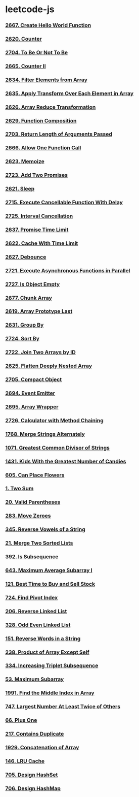 ﻿# leetcode-js
### [2667. Create Hello World Function](./2667-create-helo-world-function.js)
### [2620. Counter](./2620-counter.js)
### [2704. To Be Or Not To Be](./2704-to-be-or-not-to-be.js)
### [2665. Counter II](./2665-counter-ii.js)
### [2634. Filter Elements from Array](./2634-filter-elements-from-array.js)
### [2635. Apply Transform Over Each Element in Array](./2635-apply-transform-over-each-element-in-array.js)
### [2626. Array Reduce Transformation](./2626-array-reduce-transformation.js)
### [2629. Function Composition](./2629-function-composition.js)
### [2703. Return Length of Arguments Passed](./2703-return-length-of-arguments-passed.js)
### [2666. Allow One Function Call](./2666-allow-one-function-call.js)
### [2623. Memoize](./2623-memoize.js)
### [2723. Add Two Promises](./2723-add-two-promises.js)
### [2621. Sleep](./2621-sleep.js)
### [2715. Execute Cancellable Function With Delay](./2715-execute-cancellable-function-with-delay.js)
### [2725. Interval Cancellation](./2725-interval-cancellation.js)
### [2637. Promise Time Limit](./2637-promise-time-limit.js)
### [2622. Cache With Time Limit](./2622-cache-with-time-limit.js)
### [2627. Debounce](./2627-debounce.js)
### [2721. Execute Asynchronous Functions in Parallel](./2721-execute-asynchronous-functions-in-parallel.js)
### [2727. Is Object Empty](./2727-is-object-empty.js)
### [2677. Chunk Array](./2677-chunk-array.js)
### [2619. Array Prototype Last](./2619-array-prototype-last.js)
### [2631. Group By](./2631-group-by.js)
### [2724. Sort By](./2724-sort-by.js)
### [2722. Join Two Arrays by ID](./2722-join-two-arrays-by-id.js)
### [2625. Flatten Deeply Nested Array](./2625-flatten-deeply-nested-array.js)
### [2705. Compact Object](./2705-compact-object.js)
### [2694. Event Emitter](./2694-event-emitter.js)
### [2695. Array Wrapper](./2695-array-wrapper.js)
### [2726. Calculator with Method Chaining](./2726-calculator-with-method-chaining.js)
### [1768. Merge Strings Alternately](./1768-merge-strings-alternately.js)
### [1071. Greatest Common Divisor of Strings](./1071-greatest-common-divisor-of-strings.js)
### [1431. Kids With the Greatest Number of Candies](./1431-kids-with-the-greatest-number-of-candies.js)
### [605. Can Place Flowers](./605-can-place-flowers.js)
### [1. Two Sum](./1-two-sum.js)
### [20. Valid Parentheses](./20-valid-parentheses.js)
### [283. Move Zeroes](./283-move-zeroes.js)
### [345. Reverse Vowels of a String](./345-reverse-vowels-of-a-string.js)
### [21. Merge Two Sorted Lists](./21-merge-two-sorted-lists.js)
### [392. Is Subsequence](./392-is-subsequence.js)
### [643. Maximum Average Subarray I](./643-maximum-average-subarray-i.js)
### [121. Best Time to Buy and Sell Stock](./121-best-time-to-buy-and-sell-stock.js)
### [724. Find Pivot Index](./724-find-pivot-index.js)
### [206. Reverse Linked List](./206-reverse-linked-list.js)
### [328. Odd Even Linked List](./328-odd-even-linked-list.js)
### [151. Reverse Words in a String](./151-reverse-words-in-a-string.js)
### [238. Product of Array Except Self](./238-product-of-array-except-self.js)
### [334. Increasing Triplet Subsequence](./334-increasing-triplet-subsequence.js)
### [53. Maximum Subarray](./53-maximum-subarray.js)
### [1991. Find the Middle Index in Array](./1991-find-the-middle-index-in-array.js)
### [747. Largest Number At Least Twice of Others](./747-largest-number-at-least-twice-of-others.js)
### [66. Plus One](./66-plus-one.js)
### [217. Contains Duplicate](./217-contains-duplicate.js)
### [1929. Concatenation of Array](./1929-concatenation-of-array.js)
### [146. LRU Cache](./146-lru-cache.js)
### [705. Design HashSet](./705-design-hashset.js)
### [706. Design HashMap](./706-design-hashmap.js)